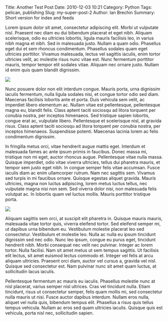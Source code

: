 Title: Another Test Post
Date: 2010-12-03 10:21
Category: Python
Tags: pelican, publishing
Slug: my-super-post-2
Author: Ian Brechin
Summary: Short version for index and feeds

Lorem ipsum dolor sit amet, consectetur adipiscing elit. Morbi ut vulputate nisl. Praesent nec diam eu dui bibendum placerat et eget nibh. Aliquam scelerisque, odio eu ultricies lobortis, ligula mauris facilisis leo, in varius nibh magna et nibh. Sed in malesuada justo. Nullam a quam odio. Phasellus eget dui et sem rhoncus condimentum. Phasellus sodales quam eget ultricies porttitor. Vivamus malesuada, lectus vel sagittis iaculis, enim tortor ultricies velit, ac molestie risus nunc vitae est. Nunc fermentum porttitor mauris, tempor tempor elit sodales vitae. Aliquam nec ornare justo. Nullam id enim quis quam blandit dignissim.

![](https://lh5.googleusercontent.com/-BEpWE7VaHKI/UgdqbEDCjeI/AAAAAAAACm8/Ynl-sQ9SDds/w1022-h681-no/rx100+045.JPG)

Nunc posuere dolor non elit interdum congue. Mauris porta, urna dignissim iaculis fermentum, nulla ligula sodales nisi, et congue tortor odio sed diam. Maecenas facilisis lobortis ante et porta. Duis vehicula sem velit, ac imperdiet libero elementum ac. Nullam vitae est pellentesque, pellentesque magna eu, blandit felis. Class aptent taciti sociosqu ad litora torquent per conubia nostra, per inceptos himenaeos. Sed tristique sapien lobortis, congue erat ac, vulputate libero. Pellentesque et scelerisque nisl, at gravida risus. Class aptent taciti sociosqu ad litora torquent per conubia nostra, per inceptos himenaeos. Suspendisse potenti. Maecenas lacinia lorem ac felis condimentum dignissim.

In fringilla metus orci, vitae hendrerit augue mattis eget. Interdum et malesuada fames ac ante ipsum primis in faucibus. Donec massa mi, tristique non mi eget, auctor rhoncus augue. Pellentesque vitae nulla massa. Quisque imperdiet, odio vitae viverra ultricies, tellus dui pharetra mauris, et tempor sem justo eget nibh. In congue semper felis vitae accumsan. Fusce iaculis diam ac enim ullamcorper rutrum. Nam nec sagittis sem. Vivamus sed turpis in mi faucibus ornare. Quisque egestas aliquet gravida. Mauris ultricies, magna non luctus adipiscing, lorem metus luctus tellus, nec vulputate magna nisi non sem. Sed viverra dolor nisi, non malesuada felis volutpat ac. In lobortis quam vel luctus mollis. Mauris porttitor tristique porta.

![](https://lh5.googleusercontent.com/-LrLBV1hLgQo/UeK6ldvWlgI/AAAAAAAACSQ/zG_xMoCHHo8/w511-h681-no/IMG_20130714_141714.jpg)

Aliquam sagittis sem orci, at suscipit elit pharetra in. Quisque mauris mauris, malesuada vitae tortor quis, viverra eleifend tortor. Sed eleifend semper mi, ut dapibus urna bibendum eu. Vestibulum molestie placerat leo sed consectetur. Vestibulum et molestie leo. Nulla ac nulla eu ipsum tincidunt dignissim sed nec odio. Nunc leo ipsum, congue eu purus eget, tincidunt hendrerit nibh. Morbi consequat nec velit nec pulvinar. Integer ac lorem tortor. Nulla facilisi. Nam sit amet metus ut sem tempus sagittis. Ut facilisis elit lectus, sit amet euismod lectus commodo et. Integer vel felis at arcu aliquam ultricies. Praesent orci diam, auctor vel cursus a, gravida vel nisl. Quisque sed consectetur est. Nam pulvinar nunc sit amet quam luctus, at sollicitudin lacus iaculis.

Pellentesque fermentum ac mauris eu iaculis. Phasellus molestie nunc at nisl placerat, varius semper nisl ultrices. Cras vel tincidunt nulla. Etiam tincidunt, risus ut consectetur semper, felis quam mollis mi, sed consectetur nulla mauris ut nisi. Fusce auctor dapibus interdum. Nullam eros nulla, aliquet vel nulla quis, bibendum tempus elit. Phasellus a risus quis tellus tempus vehicula. Nullam ac eros sed quam ultricies iaculis. Quisque quis est vehicula, porta nisl nec, sollicitudin sapien.
